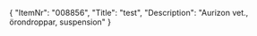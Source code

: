{
  "ItemNr": "008856",
  "Title": "test",
  "Description": "Aurizon vet., örondroppar, suspension"
}